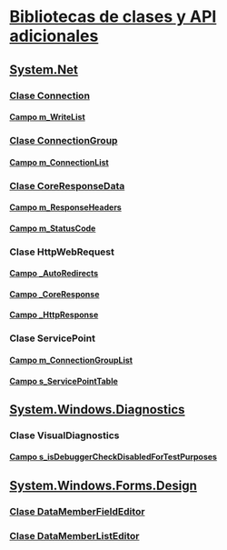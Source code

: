 # [Bibliotecas de clases y API adicionales](index.md)
## [System.Net](xref:System.Net)
### [Clase Connection](connection.md)
#### [Campo m_WriteList](m_writelist.md)
### [Clase ConnectionGroup](connectiongroup.md)
#### [Campo m_ConnectionList](m_connectionlist.md)
### [Clase CoreResponseData](coreresponsedata.md)
#### [Campo m_ResponseHeaders](coreresponsedata_m_responseheaders.md)
#### [Campo m_StatusCode](coreresponsedata_m_statuscode.md)
### Clase HttpWebRequest
#### [Campo _AutoRedirects](_autoredirects.md)
#### [Campo _CoreResponse](httpwebrequest__coreresponse.md)
#### [Campo _HttpResponse](_httpresponse.md)
### Clase ServicePoint
#### [Campo m_ConnectionGroupList](m_connectiongrouplist.md)
#### [Campo s_ServicePointTable](s_servicepointtable.md)
## [System.Windows.Diagnostics](xref:System.Windows.Diagnostics)
### Clase VisualDiagnostics
#### [Campo s_isDebuggerCheckDisabledForTestPurposes](s-isdebuggercheckdisabledfortestpurposes-field.md)
## [System.Windows.Forms.Design](xref:System.Windows.Forms.Design)
### [Clase DataMemberFieldEditor](datamemberfieldeditor-class.md)
### [Clase DataMemberListEditor](datamemberlisteditor-class.md)
